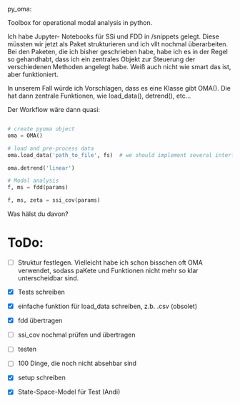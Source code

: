 py_oma:

Toolbox for operational modal analysis in python.

Ich habe Jupyter- Notebooks für SSi und FDD in /snippets gelegt. Diese müssten wir jetzt als Paket strukturieren und ich vllt nochmal überarbeiten. Bei den Paketen, die ich bisher geschrieben habe, habe ich es in der Regel so gehandhabt, dass ich ein zentrales Objekt zur Steuerung der verschiedenen Methoden angelegt habe. Weiß auch nicht wie smart das ist, aber funktioniert.

In unserem Fall würde ich Vorschlagen, dass es eine Klasse gibt OMA(). Die hat dann zentrale Funktionen, wie load_data(), detrend(), etc...

Der Workflow wäre dann quasi:

```python

# create pyoma object
oma = OMA()

# load and pre-process data
oma.load_data('path_to_file', fs)  # we should implement several interfaces to different file types and SQL

oma.detrend('linear')

# Modal analysis
f, ms = fdd(params)

f, ms, zeta = ssi_cov(params)

```

Was hälst du davon?


# ToDo:

+ [ ]  Struktur festlegen. Vielleicht habe ich schon bisschen oft OMA verwendet, sodass paKete und Funktionen nicht mehr so klar unterscheidbar sind.

+ [X] Tests schreiben

+ [X] einfache funktion für load_data schreiben, z.b. .csv (obsolet)

+ [X]  fdd übertragen

+ [ ]  ssi_cov nochmal prüfen und übertragen

+ [ ] testen

+ [ ]  100 Dinge, die noch nicht absehbar sind

+ [X]  setup schreiben

+ [X]  State-Space-Model für Test (Andi)


